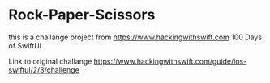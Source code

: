 # Rock-Paper-Scissors

this is a challange project from https://www.hackingwithswift.com 100 Days of SwiftUI

Link to original challange
https://www.hackingwithswift.com/guide/ios-swiftui/2/3/challenge
